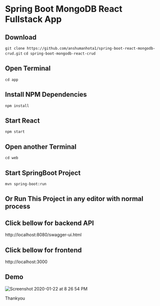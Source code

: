 # Spring Boot MongoDB React Fullstack App
## Download
```git clone https://github.com/anshumanhota1/spring-boot-react-mongodb-crud.git```
```cd spring-boot-mongodb-react-crud```
## Open Terminal
```cd app```
## Install NPM Dependencies 
```npm install```
## Start React 
```npm start```


## Open another Terminal
```cd web```
## Start SpringBoot Project 
```mvn spring-boot:run```
## Or Run This Project in any editor with normal process 

## Click bellow for backend API
http://localhost:8080/swagger-ui.html

## Click bellow for frontend
http://localhost:3000

## Demo 
![Screenshot 2020-01-22 at 8 26 54 PM](https://user-images.githubusercontent.com/16520789/73008307-509e6200-3e34-11ea-9c39-4517a4f96946.png)

Thankyou
